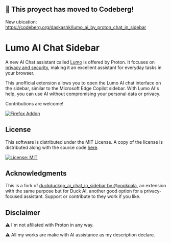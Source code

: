 ## 🚀 This proyect has moved to Codeberg!

 New ubication: https://codeberg.org/daskashk/lumo_ai_by_proton_chat_in_sidebar

# Lumo AI Chat Sidebar

A new AI Chat assistant called [Lumo](https://lumo.proton.me/about) is offered by Proton. It focuses on [privacy and security](https://proton.me/legal/privacy), making it an excellent assistant for everyday tasks in your browser.

This unofficial extension allows you to open the Lumo AI chat interface on the sidebar, similar to the Microsoft Edge Copilot sidebar. With Lumo AI's help, you can use AI without compromising your personal data or privacy.

Contributions are welcome!

[![Firefox Addon][badge-firefox]][url-firefox]

[badge-firefox]: https://blog.mozilla.org/addons/files/2015/11/get-the-addon-small.png
[url-firefox]: https://addons.mozilla.org/en-US/firefox/addon/lumo-by-proton-sidebar/

## License

This software is distributed under the MIT License. A copy of the license is distributed along with the source code [here](LICENSE.md).

[![License: MIT][badge-mit]][url-mit]

[badge-mit]: https://img.shields.io/badge/License-MIT-blue.svg
[url-mit]: https://opensource.org/licenses/MIT


## Acknowledgments

This is a fork of [duckduckgo_ai_chat_in_sidebar by @yookoala](https://github.com/yookoala/duckduckgo_ai_chat_in_sidebar), an extension with the same purpose but for Duck AI, another good option for a privacy-focused assistant. Support or contribute to they work if you like.

## Disclaimer

⚠️ I'm not afiliated with Proton in any way.

⚠️ All my works are make with AI assistance as my description declare. 
